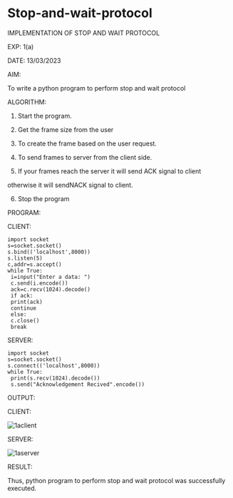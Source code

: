 # Stop-and-wait-protocol

IMPLEMENTATION OF STOP AND WAIT PROTOCOL

EXP: 1(a)

DATE:  13/03/2023

AIM:

To write a python program to perform stop and wait protocol

ALGORITHM:

1. Start the program.

2. Get the frame size from the user

3. To create the frame based on the user request.

4. To send frames to server from the client side.

5. If your frames reach the server it will send ACK signal to client

otherwise it will sendNACK signal to client.

6. Stop the program

PROGRAM:

CLIENT:
```
import socket
s=socket.socket()
s.bind(('localhost',8000))
s.listen(5)
c,addr=s.accept()
while True:
 i=input("Enter a data: ")
 c.send(i.encode())
 ack=c.recv(1024).decode()
 if ack:
 print(ack)
 continue
 else:
 c.close()
 break
```
SERVER:
```
import socket
s=socket.socket()
s.connect(('localhost',8000))
while True:
 print(s.recv(1024).decode())
 s.send("Acknowledgement Recived".encode())
```


OUTPUT:


CLIENT:

![1aclient](https://github.com/MaheshMuthuL/Stop-and-wait-protocol/assets/135570619/07abbe84-4348-435a-bb8e-1dc7b212313e)




SERVER:

![1aserver](https://github.com/MaheshMuthuL/Stop-and-wait-protocol/assets/135570619/03643653-8e9a-4b08-97de-d15bede175ed)








RESULT:

Thus, python program to perform stop and wait protocol was successfully executed.
